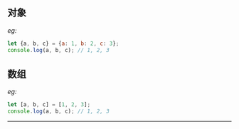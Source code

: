 ## 对象

*eg:*
``` js
let {a, b, c} = {a: 1, b: 2, c: 3};
console.log(a, b, c); // 1, 2, 3
```

## 数组

*eg:*
``` js
let [a, b, c] = [1, 2, 3];
console.log(a, b, c); // 1, 2, 3
```

***